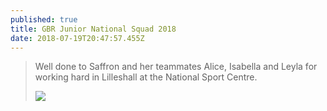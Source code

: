 ```yaml
---
published: true
title: GBR Junior National Squad 2018
date: 2018-07-19T20:47:57.455Z
---
```

> Well done to Saffron and her teammates Alice, Isabella and Leyla for working hard in Lilleshall at the National Sport Centre.
>
>
>
> ![](/assets/img_20180719_151004-e1532096327432.jpg)
